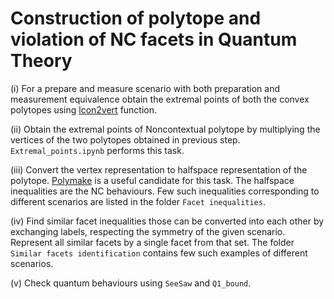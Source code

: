 # Construction of polytope and violation of NC facets in Quantum Theory
(i) For a prepare and measure scenario with both preparation and measurement equivalence obtain the extremal points of both the convex polytopes using [lcon2vert](https://in.mathworks.com/matlabcentral/fileexchange/30892-analyze-n-dimensional-convex-polyhedra) function.

(ii) Obtain the extremal points of Noncontextual polytope by multiplying the vertices of the two polytopes obtained in previous step. `Extremal_points.ipynb` performs this task. 

(iii) Convert the vertex representation to halfspace representation of the polytope. [Polymake](https://polymake.org/doku.php/user_guide/tutorials/apps_polytope) is a useful candidate for this task. The halfspace inequalities are the NC behaviours. Few such inequalities corresponding to different scenarios are listed in the folder `Facet inequalities`.

(iv) Find similar facet inequalities those can be converted into each other by exchanging labels, respecting the symmetry of the given scenario. Represent all similar facets by a single facet from that set. The folder `Similar facets identification` contains few such examples of different scenarios. 

(v) Check quantum behaviours using `SeeSaw` and `Q1_bound`.  
